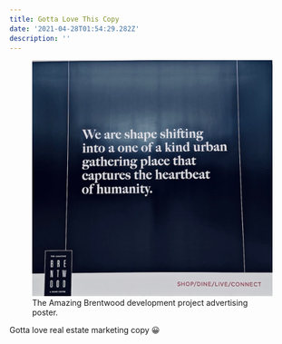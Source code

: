 ```yaml
---
title: Gotta Love This Copy
date: '2021-04-28T01:54:29.282Z'
description: ''
---
```

<figure>
  <img
    src="../../assets/IMG_20210424_120004.jpg"
    alt="Brentwood mall marketing poster"
    title="The Heartbeat Of Humanity..."
  />
  <figcaption>The Amazing Brentwood development project advertising poster.</figcaption>
</figure>

<p>
  Gotta love real estate marketing copy 😀
</p>
